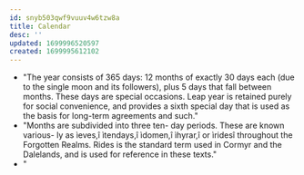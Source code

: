 ```yaml
---
id: snyb503qwf9vuuv4w6tzw8a
title: Calendar
desc: ''
updated: 1699996520597
created: 1699995612102
---
```


- "The year consists of 365 days: 12 months of exactly 30 days each (due to the single moon and its followers), plus 5 days that fall between months. These days are special occasions. Leap year is retained purely for social convenience, and provides a sixth special day that is used as the basis for long-term agreements and such."
- "Months are subdivided into three ten- day periods. These are known various- ly as ìeves,î ìtendays,î ìdomen,î ìhyrar,î or ìridesî throughout the Forgotten Realms. Rides is the standard term used in Cormyr and the Dalelands, and is used for reference in these texts."
- "
